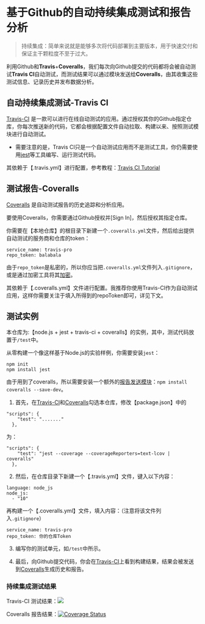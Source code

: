 # 基于Github的自动持续集成测试和报告分析

> 持续集成：简单来说就是能够多次将代码部署到主要版本，用于快速交付和保证主干颗粒度不至于过大。
 
利用Github和**Travis**+**Coveralls**，我们每次向Github提交的代码都将会被自动测试**Travis CI**自动测试，而测试结果可以通过模块发送给**Coveralls**，由其收集这些测试信息、记录历史并发布数据分析。


## 自动持续集成测试-Travis CI
[Travis-CI](https://www.travis-ci.org/) 是一款可以进行在线自动测试的应用。通过授权其你的Github指定仓库，你每次推送新的代码，它都会根据配置文件自动拉取、构建以来、按照测试模块进行自动测试。

- 需要注意的是，Travis CI只是一个自动测试应用而不是测试工具，你仍需要使用[jest](https://jestjs.io/zh-Hans/)等工具编写、运行测试代码。

其依赖于【.travis.yml】进行配置，参考教程：[Travis CI Tutorial](https://docs.travis-ci.com/user/tutorial/)

## 测试报告-Coveralls

[Coveralls](https://coveralls.io/) 是自动测试报告的历史追踪和分析应用。

要使用Coveralls，你需要通过Github授权并[Sign In]，然后授权其指定仓库。

你需要在【本地仓库】的根目录下新建一个`.coveralls.yml`文件，然后给出提供自动测试的服务商和仓库的token：
```
service_name: travis-pro
repo_token: balabala
```

由于`repo_token`是私密的，所以你应当把`.coveralls.yml`文件列入`.gitignore`，或是通过加密工具将其[加密](https://docs.coveralls.io/api-introduction)。

其依赖于【.coveralls.yml】文件进行配置。我推荐你使用Travis-CI作为自动测试应用，这样你需要关注于填入所得到的repoToken即可，详见下文。

## 测试实例

本仓库为:【node.js + jest + travis-ci + coveralls】的实例，其中，测试代码放置于`/test`中。

从零构建一个像这样基于Node.js的实验样例，你需要安装`jest`：
```
npm init
npm install jest
```

由于用到了coveralls，所以需要安装一个额外的[报告发送模块](https://github.com/nickmerwin/node-coveralls)：`npm install coveralls --save-dev`。

1. 首先，在[Travis-CI](https://www.travis-ci.org/)和[Coveralls](https://coveralls.io/)勾选本仓库，修改【package.json】中的

```
"scripts": {
    "test": "......."
  },
```

为：

```
"scripts": {
    "test": "jest --coverage --coverageReporters=text-lcov | coveralls"
  },
```

2. 然后，在仓库目录下新建一个【.travis.yml】文件，键入以下内容：
```
language: node_js
node_js:
  - "10"
```

再构建一个【.coveralls.yml】文件，填入内容：（注意将该文件列入`.gitignore`）

```
service_name: travis-pro
repo_token: 你的仓库Token
```

3. 编写你的测试单元，如`/test`中所示。

4. 最后，向Github提交代码，你会在[Travis-CI](https://www.travis-ci.org/)上看到构建结果，结果会被发送到[Coveralls](https://coveralls.io/)生成历史和报告。


### 持续集成测试结果

Travis-CI 测试结果：![](https://api.travis-ci.org/WhiteRobe/citest.svg?branch=master)

Coveralls 报告结果：[![Coverage Status](https://coveralls.io/repos/github/WhiteRobe/citest/badge.svg?branch=master)](https://coveralls.io/github/WhiteRobe/citest?branch=master)